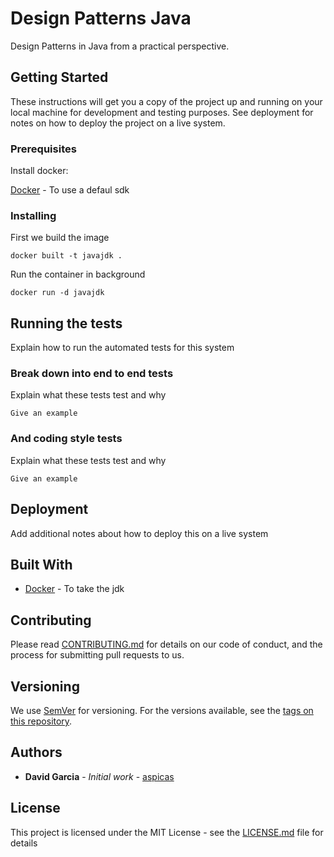 # Design Patterns Java

Design Patterns in Java from a practical perspective.

## Getting Started

These instructions will get you a copy of the project up and running on your local machine for development and testing purposes. See deployment for notes on how to deploy the project on a live system.

### Prerequisites

Install docker:

[Docker](https://docs.docker.com/install/) - To use a defaul sdk

### Installing

First we build the image

```
docker built -t javajdk .
```

Run the container in background
```
docker run -d javajdk
```

## Running the tests

Explain how to run the automated tests for this system

### Break down into end to end tests

Explain what these tests test and why

```
Give an example
```

### And coding style tests

Explain what these tests test and why

```
Give an example
```

## Deployment

Add additional notes about how to deploy this on a live system

## Built With

* [Docker](https://docs.docker.com/install/) - To take the jdk

## Contributing

Please read [CONTRIBUTING.md](https://gist.github.com/PurpleBooth/b24679402957c63ec426) for details on our code of conduct, and the process for submitting pull requests to us.

## Versioning

We use [SemVer](http://semver.org/) for versioning. For the versions available, see the [tags on this repository](https://github.com/your/project/tags). 

## Authors

* **David Garcia** - *Initial work* - [aspicas](https://github.com/aspicas)

## License

This project is licensed under the MIT License - see the [LICENSE.md](LICENSE.md) file for details

